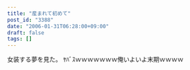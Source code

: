 ```yaml
---
title: "産まれて初めて"
post_id: "3388"
date: "2006-01-31T06:28:00+09:00"
draft: false
tags: []
---
```



女装する夢を見た。 ﾔﾊﾞｽｗｗｗｗｗｗｗ俺いよいよ末期ｗｗｗｗ
